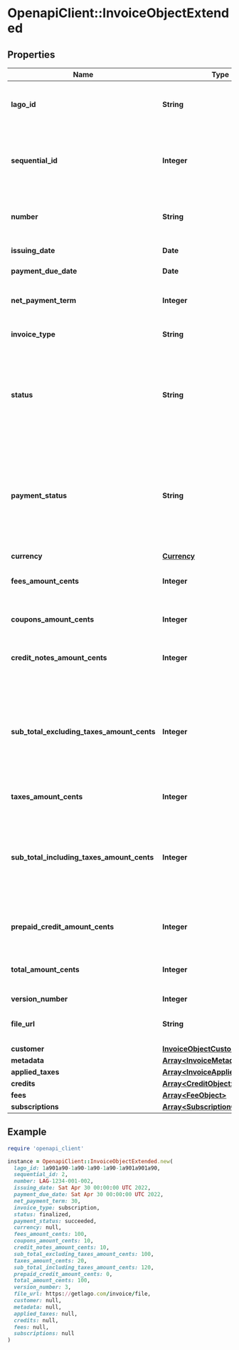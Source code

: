 # OpenapiClient::InvoiceObjectExtended

## Properties

| Name | Type | Description | Notes |
| ---- | ---- | ----------- | ----- |
| **lago_id** | **String** | Unique identifier assigned to the fee within the Lago application. This ID is exclusively created by Lago and serves as a unique identifier for the fee’s record within the Lago system. |  |
| **sequential_id** | **Integer** | This ID helps in uniquely identifying and organizing the invoices associated with a specific customer. It provides a sequential numbering system specific to the customer, allowing for easy tracking and management of invoices within the customer&#39;s context. |  |
| **number** | **String** | The unique number assigned to the invoice. This number serves as a distinct identifier for the invoice and helps in differentiating it from other invoices in the system. |  |
| **issuing_date** | **Date** | The date when the invoice was issued. It is provided in the ISO 8601 date format. |  |
| **payment_due_date** | **Date** | The payment due date for the invoice, specified in the ISO 8601 date format. | [optional] |
| **net_payment_term** | **Integer** | The net payment term, expressed in days, specifies the duration within which a customer is expected to remit payment after the invoice is finalized. | [optional] |
| **invoice_type** | **String** | The type of invoice issued. Possible values are &#x60;subscription&#x60;, &#x60;one-off&#x60; or &#x60;credit&#x60;. |  |
| **status** | **String** | The status of the invoice. It indicates the current state of the invoice and can have two possible values: - &#x60;draft&#x60;: the invoice is in the draft state, waiting for the end of the grace period to be finalized. During this period, events can still be ingested and added to the invoice. - &#x60;finalized&#x60;: the invoice has been issued and finalized. In this state, events cannot be ingested or added to the invoice anymore. |  |
| **payment_status** | **String** | The status of the payment associated with the invoice. It can have one of the following values: - &#x60;pending&#x60;: the payment is pending, waiting for payment processing in Stripe or when the invoice is emitted but users have not updated the payment status through the endpoint. - &#x60;succeeded&#x60;: the payment of the invoice has been successfully processed. - &#x60;failed&#x60;: the payment of the invoice has failed or encountered an error during processing. |  |
| **currency** | [**Currency**](Currency.md) |  |  |
| **fees_amount_cents** | **Integer** | The total sum of fees amount in cents. It calculates the cumulative amount of all the fees associated with the invoice, providing a consolidated value. |  |
| **coupons_amount_cents** | **Integer** | The total sum of all coupons discounted on the invoice. It calculates the cumulative discount amount applied by coupons, expressed in cents. |  |
| **credit_notes_amount_cents** | **Integer** | The total sum of all credit notes discounted on the invoice. It calculates the cumulative discount amount applied by credit notes, expressed in cents. |  |
| **sub_total_excluding_taxes_amount_cents** | **Integer** | Subtotal amount, excluding taxes, expressed in cents. This field depends on the version number. Here are the definitions based on the version: - Version 1: is equal to the sum of &#x60;fees_amount_cents&#x60;, minus &#x60;coupons_amount_cents&#x60;, and minus &#x60;prepaid_credit_amount_cents&#x60;. - Version 2: is equal to the &#x60;fees_amount_cents&#x60;. - Version 3: is equal to the &#x60;fees_amount_cents&#x60;, minus &#x60;coupons_amount_cents&#x60; |  |
| **taxes_amount_cents** | **Integer** | The sum of tax amount associated with the invoice, expressed in cents. |  |
| **sub_total_including_taxes_amount_cents** | **Integer** | Subtotal amount, including taxes, expressed in cents. This field depends on the version number. Here are the definitions based on the version: - Version 1: is equal to the &#x60;total_amount_cents&#x60;. - Version 2: is equal to the sum of &#x60;fees_amount_cents&#x60; and &#x60;taxes_amount_cents&#x60;. - Version 3: is equal to the sum &#x60;sub_total_excluding_taxes_amount_cents&#x60; and &#x60;taxes_amount_cents&#x60; |  |
| **prepaid_credit_amount_cents** | **Integer** | The total sum of all prepaid credits discounted on the invoice. It calculates the cumulative discount amount applied by prepaid credits, expressed in cents. |  |
| **total_amount_cents** | **Integer** | The sum of the amount and taxes amount on the invoice, expressed in cents. It calculates the total financial value of the invoice, including both the original amount and any applicable taxes. |  |
| **version_number** | **Integer** |  |  |
| **file_url** | **String** | Contains the URL that provides direct access to the invoice PDF file. You can use this URL to download or view the PDF document of the invoice | [optional] |
| **customer** | [**InvoiceObjectCustomer**](InvoiceObjectCustomer.md) |  | [optional] |
| **metadata** | [**Array&lt;InvoiceMetadataObject&gt;**](InvoiceMetadataObject.md) |  | [optional] |
| **applied_taxes** | [**Array&lt;InvoiceAppliedTaxObject&gt;**](InvoiceAppliedTaxObject.md) |  | [optional] |
| **credits** | [**Array&lt;CreditObject&gt;**](CreditObject.md) |  | [optional] |
| **fees** | [**Array&lt;FeeObject&gt;**](FeeObject.md) |  | [optional] |
| **subscriptions** | [**Array&lt;SubscriptionObject&gt;**](SubscriptionObject.md) |  | [optional] |

## Example

```ruby
require 'openapi_client'

instance = OpenapiClient::InvoiceObjectExtended.new(
  lago_id: 1a901a90-1a90-1a90-1a90-1a901a901a90,
  sequential_id: 2,
  number: LAG-1234-001-002,
  issuing_date: Sat Apr 30 00:00:00 UTC 2022,
  payment_due_date: Sat Apr 30 00:00:00 UTC 2022,
  net_payment_term: 30,
  invoice_type: subscription,
  status: finalized,
  payment_status: succeeded,
  currency: null,
  fees_amount_cents: 100,
  coupons_amount_cents: 10,
  credit_notes_amount_cents: 10,
  sub_total_excluding_taxes_amount_cents: 100,
  taxes_amount_cents: 20,
  sub_total_including_taxes_amount_cents: 120,
  prepaid_credit_amount_cents: 0,
  total_amount_cents: 100,
  version_number: 3,
  file_url: https://getlago.com/invoice/file,
  customer: null,
  metadata: null,
  applied_taxes: null,
  credits: null,
  fees: null,
  subscriptions: null
)
```

